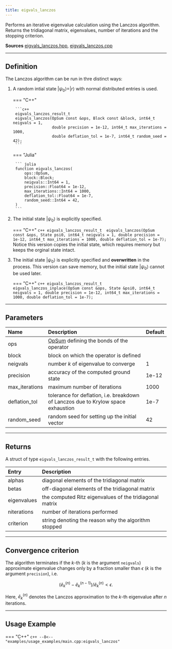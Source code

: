 ```yaml
---
title: eigvals_lanczos
---
```


Performs an iterative eigenvalue calculation using the Lanczos algorithm. Returns the tridiagonal matrix, eigenvalues, number of iterations and the stopping criterion.

**Sources** [eigvals_lanczos.hpp](https://github.com/awietek/xdiag/blob/main/xdiag/algorithms/lanczos/eigvals_lanczos.hpp), [eigvals_lanczos.cpp](https://github.com/awietek/xdiag/blob/main/xdiag/algorithms/lanczos/eigvals_lanczos.cpp)

---

## Definition

The Lanczos algorithm can be run in thre distinct ways:

1. A random intial state $|\psi_0\rangle = |r\rangle$ with normal distributed entries is used.

	=== "C++"

		```c++
		eigvals_lanczos_result_t
		eigvals_lanczos(OpSum const &ops, Block const &block, int64_t neigvals = 1,
                    	double precision = 1e-12, int64_t max_iterations = 1000,
                        double deflation_tol = 1e-7, int64_t random_seed = 42);
		```
	
	=== "Julia"

		``` julia
		function eigvals_lanczos(
			ops::OpSum,
			block::Block;
			neigvals::Int64 = 1,
			precision::Float64 = 1e-12,
			max_iterations::Int64 = 1000,
			deflation_tol::Float64 = 1e-7,
			random_seed::Int64 = 42,
		)
		```

2. The initial state $|\psi_0\rangle$ is explicitly specified. 

	=== "C++"
		```c++
		eigvals_lanczos_result_t 
		eigvals_lanczos(OpSum const &ops, State psi0, int64_t neigvals = 1,
	                    double precision = 1e-12, int64_t max_iterations = 1000,
						double deflation_tol = 1e-7);
     	```
	Notice this version copies the initial state, which requires memory but keeps the orginal state intact.

3. The initial state $|\psi_0\rangle$ is explicitly specified and **overwritten** in the process. This version can save memory, but the initial state  $|\psi_0\rangle$ cannot be used later.

	=== "C++"
		```c++
		eigvals_lanczos_result_t 
		eigvals_lanczos_inplace(OpSum const &ops, State &psi0, int64_t neigvals = 1,
	                        	double precision = 1e-12, int64_t max_iterations = 1000,
                                double deflation_tol = 1e-7);
     	```

---

## Parameters

| Name           | Description                                                                       | Default |
|:---------------|:----------------------------------------------------------------------------------|---------|
| ops            | [OpSum](../operators/opsum.md) defining the bonds of the operator                 |         |
| block          | block on which the operator is defined                                            |         |
| neigvals       | number $k$ of eigenvalue to converge                                              | 1       |
| precision      | accuracy of the computed ground state                                             | 1e-12   |
| max_iterations | maximum number of iterations                                                      | 1000    |
| deflation_tol  | tolerance for deflation, i.e. breakdown of Lanczos due to Krylow space exhaustion | 1e-7    |
| random_seed    | random seed for setting up the initial vector                                     | 42      |

---

## Returns

A struct of type `eigvals_lanczos_result_t` with the following entries.

| Entry       | Description                                             |
|:------------|:--------------------------------------------------------|
| alphas      | diagonal elements of the tridiagonal matrix             |
| betas       | off-diagonal elements of the tridiagonal matrix         |
| eigenvalues | the computed Ritz eigenvalues of the tridiagonal matrix |
| niterations | number of iterations performed                          |
| criterion   | string denoting the reason why the algorithm stopped    |

---

## Convergence criterion

The algorithm terminates if the $k$-th ($k$ is the argument `neigvals`) approximate eigenvalue changes only by a fraction smaller than $\epsilon$ ($k$ is the argument `precision`), i.e.

$$ (\tilde{e}_k^{(n)} - \tilde{e}_k^{(n-1)}) / \tilde{e}_k^{(n)} < \epsilon.$$

Here, $\tilde{e}_k^{(n)}$ denotes the Lanczos approximation to the $k$-th eigenvalue after $n$ iterations.

---

## Usage Example

=== "C++"
	```c++
	--8<-- "examples/usage_examples/main.cpp:eigvals_lanczos"
	```


